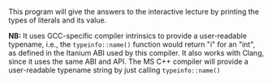 This program will give the answers to the interactive lecture
by printing the types of literals and its value.

**NB:** It uses GCC-specific compiler intrinsics to provide a user-readable
typename, i.e., the `typeinfo::name()` function would return "i" for an "int", as
defined in the Itanium ABI used by this compiler. It also works with Clang, since
it uses the same ABI and API. The MS C++ compiler will provide a user-readable
typename string by just calling `typeinfo::name()`